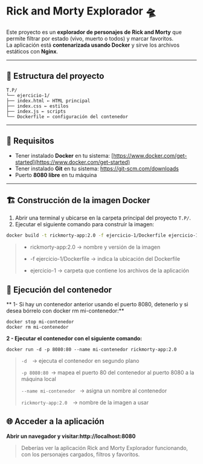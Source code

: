 # Rick and Morty Explorador 🛸

Este proyecto es un **explorador de personajes de Rick and Morty** que permite filtrar por estado (vivo, muerto o todos) y marcar favoritos.  
La aplicación está **contenarizada usando Docker** y sirve los archivos estáticos con **Nginx**.

---

## 📁 Estructura del proyecto

```
T.P/
└── ejercicio-1/
├── index.html ← HTML principal
├── index.css ← estilos
├── index.js ← scripts
└── Dockerfile ← configuración del contenedor
```

---

## 🐳 Requisitos

- Tener instalado **Docker** en tu sistema: [https://www.docker.com/get-started](https://www.docker.com/get-started)
- Tener instalado **Git** en tu sistema: https://git-scm.com/downloads
- Puerto **8080 libre** en tu máquina

---

## 🏗️ Construcción de la imagen Docker

1. Abrir una terminal y ubicarse en la carpeta principal del proyecto `T.P/`.
2. Ejecutar el siguiente comando para construir la imagen:

```bash
docker build -t rickmorty-app:2.0 -f ejercicio-1/Dockerfile ejercicio-1
```
 
>- rickmorty-app:2.0 → nombre y versión de la imagen
>
> - -f ejercicio-1/Dockerfile → indica la ubicación del Dockerfile
>
>- ejercicio-1 → carpeta que contiene los archivos de la aplicación

## 🚀 Ejecución del contenedor
**
1-  Si hay un contenedor anterior usando el puerto 8080, detenerlo y si desea bórrelo con docker rm mi-contenedor:**
```
docker stop mi-contenedor
docker rm mi-contenedor
```
**2 - Ejecutar el contenedor con el siguiente comando:**
``` 
docker run -d -p 8080:80 --name mi-contenedor rickmorty-app:2.0
```

> `-d  `→ ejecuta el contenedor en segundo plano
>
> `-p 8080:80 `→ mapea el puerto 80 del contenedor al puerto 8080 a la máquina local
>
> `--name mi-contenedor ` → asigna un nombre al contenedor
>
> `rickmorty-app:2.0  `→ nombre de la imagen a usar

## 🌐 Acceder a la aplicación
   **Abrir un navegador y visitar:http://localhost:8080**
>Deberías ver la aplicación Rick and Morty Explorador funcionando, con los personajes cargados, filtros y favoritos.

